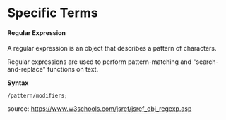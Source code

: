 # Specific Terms

#### Regular Expression

A regular expression is an object that describes a pattern of characters.

Regular expressions are used to perform pattern-matching and "search-and-replace" functions on text.

**Syntax**

`/pattern/modifiers;`





source: https://www.w3schools.com/jsref/jsref_obj_regexp.asp